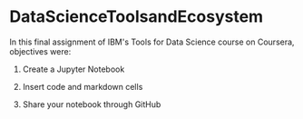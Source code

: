# DataScienceToolsandEcosystem
In this final assignment of IBM's Tools for Data Science course on Coursera, objectives were:

1. Create a Jupyter Notebook

2. Insert code and markdown cells

3. Share your notebook through GitHub
